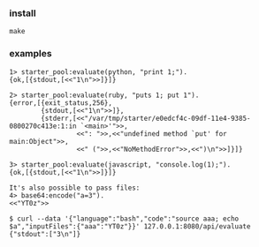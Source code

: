 ### install
    make
### examples
    1> starter_pool:evaluate(python, "print 1;").
    {ok,[{stdout,[<<"1\n">>]}]}

    2> starter_pool:evaluate(ruby, "puts 1; put 1").
    {error,[{exit_status,256},
            {stdout,[<<"1\n">>]},
            {stderr,[<<"/var/tmp/starter/e0edcf4c-09df-11e4-9385-0800270c413e:1:in `<main>'">>,
                     <<": ">>,<<"undefined method `put' for main:Object">>,
                     <<" (">>,<<"NoMethodError">>,<<")\n">>]}]}

    3> starter_pool:evaluate(javascript, "console.log(1);").
    {ok,[{stdout,[<<"1\n">>]}]}

    It's also possible to pass files:
    4> base64:encode("a=3").
    <<"YT0z">>

    $ curl --data '{"language":"bash","code":"source aaa; echo $a","inputFiles":{"aaa":"YT0z"}}' 127.0.0.1:8080/api/evaluate
    {"stdout":["3\n"]}
